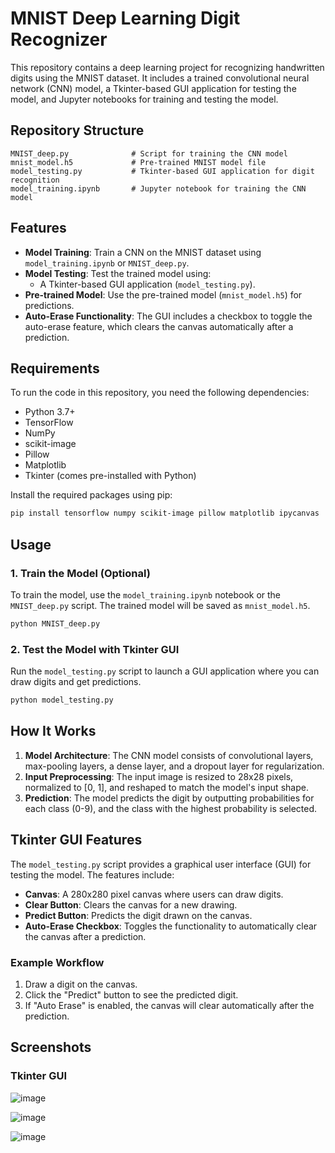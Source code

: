 # MNIST Deep Learning Digit Recognizer

This repository contains a deep learning project for recognizing handwritten digits using the MNIST dataset. It includes a trained convolutional neural network (CNN) model, a Tkinter-based GUI application for testing the model, and Jupyter notebooks for training and testing the model.

## Repository Structure

```
MNIST_deep.py              # Script for training the CNN model
mnist_model.h5             # Pre-trained MNIST model file
model_testing.py           # Tkinter-based GUI application for digit recognition
model_training.ipynb       # Jupyter notebook for training the CNN model
```

## Features

- **Model Training**: Train a CNN on the MNIST dataset using `model_training.ipynb` or `MNIST_deep.py`.
- **Model Testing**: Test the trained model using:
  - A Tkinter-based GUI application (`model_testing.py`).
- **Pre-trained Model**: Use the pre-trained model (`mnist_model.h5`) for predictions.
- **Auto-Erase Functionality**: The GUI includes a checkbox to toggle the auto-erase feature, which clears the canvas automatically after a prediction.

## Requirements

To run the code in this repository, you need the following dependencies:

- Python 3.7+
- TensorFlow
- NumPy
- scikit-image
- Pillow
- Matplotlib
- Tkinter (comes pre-installed with Python)

Install the required packages using pip:

```bash
pip install tensorflow numpy scikit-image pillow matplotlib ipycanvas
```

## Usage

### 1. Train the Model (Optional)
To train the model, use the `model_training.ipynb` notebook or the `MNIST_deep.py` script. The trained model will be saved as `mnist_model.h5`.

```bash
python MNIST_deep.py
```

### 2. Test the Model with Tkinter GUI
Run the `model_testing.py` script to launch a GUI application where you can draw digits and get predictions.

```bash
python model_testing.py
```


## How It Works

1. **Model Architecture**: The CNN model consists of convolutional layers, max-pooling layers, a dense layer, and a dropout layer for regularization.
2. **Input Preprocessing**: The input image is resized to 28x28 pixels, normalized to [0, 1], and reshaped to match the model's input shape.
3. **Prediction**: The model predicts the digit by outputting probabilities for each class (0-9), and the class with the highest probability is selected.

## Tkinter GUI Features

The `model_testing.py` script provides a graphical user interface (GUI) for testing the model. The features include:

- **Canvas**: A 280x280 pixel canvas where users can draw digits.
- **Clear Button**: Clears the canvas for a new drawing.
- **Predict Button**: Predicts the digit drawn on the canvas.
- **Auto-Erase Checkbox**: Toggles the functionality to automatically clear the canvas after a prediction.

### Example Workflow

1. Draw a digit on the canvas.
2. Click the "Predict" button to see the predicted digit.
3. If "Auto Erase" is enabled, the canvas will clear automatically after the prediction.

## Screenshots

### Tkinter GUI

![image](https://github.com/user-attachments/assets/e5162277-3b60-4b48-94f4-3dceda845afe)


![image](https://github.com/user-attachments/assets/1c2a5a70-4eea-4da7-b42a-34ce54ec294a)


![image](https://github.com/user-attachments/assets/0d3014f4-01fa-4732-a9f5-93fc9b7dda68)

